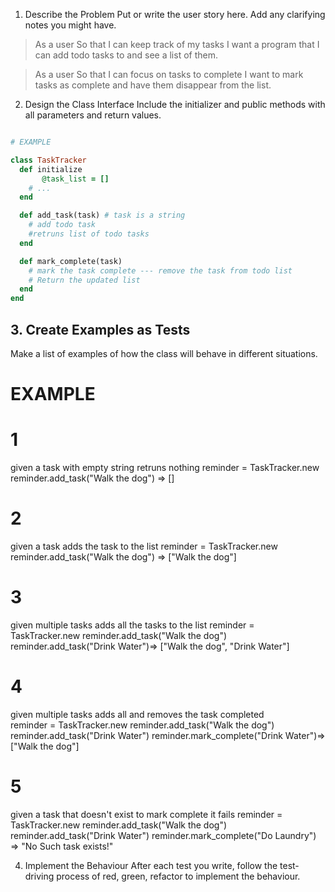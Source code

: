 1. Describe the Problem
Put or write the user story here. Add any clarifying notes you might have.
> As a user
> So that I can keep track of my tasks
> I want a program that I can add todo tasks to and see a list of them.

> As a user
> So that I can focus on tasks to complete
> I want to mark tasks as complete and have them disappear from the list.

2. Design the Class Interface
Include the initializer and public methods with all parameters and return values.
```ruby

# EXAMPLE

class TaskTracker
  def initialize
       @task_list = []
    # ...
  end

  def add_task(task) # task is a string
    # add todo task
    #retruns list of todo tasks
  end

  def mark_complete(task)
    # mark the task complete --- remove the task from todo list
    # Return the updated list
  end
end
```


## 3. Create Examples as Tests
Make a list of examples of how the class will behave in different situations.

# EXAMPLE

# 1
given a task with empty string retruns nothing
reminder = TaskTracker.new
reminder.add_task("Walk the dog") => []

# 2
given a task adds the task to the list 
reminder = TaskTracker.new
reminder.add_task("Walk the dog") => ["Walk the dog"]


# 3
given multiple tasks adds all the tasks to the list 
reminder = TaskTracker.new
reminder.add_task("Walk the dog")
reminder.add_task("Drink Water")=> ["Walk the dog", "Drink Water"]

# 4
given multiple tasks adds all and removes the task completed  
reminder = TaskTracker.new
reminder.add_task("Walk the dog")
reminder.add_task("Drink Water")
reminder.mark_complete("Drink Water")=> ["Walk the dog"]

# 5
given a task that doesn't exist to mark complete
it fails 
reminder = TaskTracker.new
reminder.add_task("Walk the dog")
reminder.add_task("Drink Water")
reminder.mark_complete("Do Laundry") => "No Such task exists!"



4. Implement the Behaviour
After each test you write, follow the test-driving process of red, green, refactor to implement the behaviour.